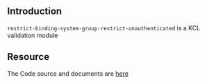 ## Introduction

`restrict-binding-system-group-restrict-unauthenticated` is a KCL validation module

## Resource

The Code source and documents are [here](https://github.com/kcl-lang/modules/tree/main/restrict-binding-system-group-restrict-unauthenticated)
